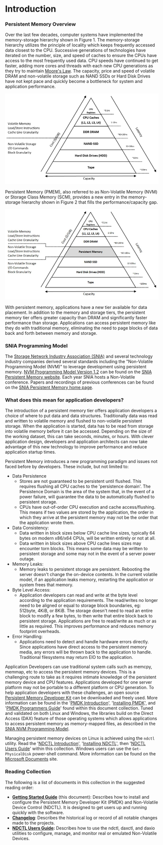 # Introduction

### Persistent Memory Overview

Over the last few decades, computer systems have implemented the memory-storage hierarchy shown in Figure 1.  The memory-storage hierarchy utilizes the principle of locality which keeps frequently accessed data closest to the CPU. Successive generations of technologies have iterated on the number, size, and speed of caches to ensure the CPUs have access to the most frequently used data.  CPU speeds have continued to get faster, adding more cores and threads with each new CPU generations as they try to maintain [Moore's Law](https://en.wikipedia.org/wiki/Moore%27s_law).  The capacity, price and speed of volatile DRAM and non-volatile storage such as NAND SSDs or Hard Disk Drives have not kept pace and quickly become a bottleneck for system and application performance.

![Figure 1: Memory Storage Hierarchy](../.gitbook/assets/memory-storage-hierachy-default.png)

Persistent Memory \(PMEM\), also referred to as Non-Volatile Memory \(NVM\) or Storage Class Memory \(SCM\), provides a new entry in the memory-storage hierarchy shown in Figure 2 that fills the performance/capacity gap.  

![Figure 2: Memory-Storage Hierarchy with Persistent Memory Tier](../.gitbook/assets/memory-storage-hierachy-persistent-memory.jpg)

With persistent memory, applications have a new tier available for data placement.  In addition to the memory and storage tiers, the persistent memory tier offers greater capacity than DRAM and significantly faster performance than storage.  Applications can access persistent memory like they do with traditional memory, eliminating the need to page blocks of data back and forth between memory and storage.

### SNIA Programming Model

The [Storage Network Industry Association \(SNIA\)](http://www.snia.org) and several technology industry companies derived several standards including the "Non-Volatile Programming Model \(NVM\)" to leverage development using persistent memory.  [NVM Programming Model Version 1.2](https://www.snia.org/sites/default/files/technical_work/final/NVMProgrammingModel_v1.2.pdf) can be found on the [SNIA Persistent Memory website](https://www.snia.org/PM).  Each year SNIA hosts a Non-Volatile conference.  Papers and recordings of previous conferences can be found on the [SNIA Persistent Memory home page](https://www.snia.org/PM).  

### What does this mean for application developers?

The introduction of a persistent memory tier offers application developers a choice of where to put data and data structures.  Traditionally data was read and written to volatile memory and flushed to non-volatile persistent storage.  When the application is started, data has to be read from storage into volatile memory before it can be accessed.  Depending on the size of the working dataset, this can take seconds, minutes, or hours.  With clever application design, developers and application architects can now take advantage of this new technology to improve performance and reduce application startup times.

Persistent Memory introduces a new programming paradigm and issues not faced before by developers.  These include, but not limited to:

* Data Persistence
  * Stores are not guaranteed to be persistent until flushed.  This requires flushing all CPU caches to the 'persistence domain'.  The Persistence Domain is the area of the system that, in the event of a power failure, will guarantee the data to be automatically flushed to persistent storage.
  * CPUs have out-of-order CPU execution and cache access/flushing.  This means if two values are stored by the application, the order in which they arrive at the persistent memory may not be the order that the application wrote them.  
* Data Consistency:
  * Data written in block sizes below CPU cache line sizes, typically 64 bytes on modern x86/x64 CPUs, will be written entirely or not at all.  
  * Data written in block sizes above CPU cache lines sizes may encounter torn blocks.  This means some data may be written to persistent storage and some may not in the event of a server power outage.
* Memory Leaks:
  * Memory leaks to persistent storage are persistent.  Rebooting the server doesn't change the on-device contents.  In the current volatile model, if an application leaks memory, restarting the application or system frees that memory.
* Byte Level Access:
  * Application developers can read and write at the byte level according to the application requirements.  The read/writes no longer need to be aligned or equal to storage block boundaries, eg: 512byte, 4KiB, or 8KiB.  The storage doesn't need to read an entire block to modify a few bytes, to then write that entire block back to persistent storage.  Applications are free to read/write as much or as little as required.  This improves performance and reduces memory footprint overheads.
* Error Handling:
  * Applications need to detect and handle hardware errors directly.  Since applications have direct access to the persistent memory media, any errors will be thrown back to the application to handle.  Traditional filesystems may return EIO to the application.  

Application Developers can use traditional system calls such as memcpy, memmap, etc to access the persistent memory devices.  This is a challenging route to take as it requires intimate knowledge of the persistent memory device and CPU features.  Applications developed for one server platform may not be portable to a different platform or CPU generation.  To help application developers with these challenges, an open source [Persistent Memory Developer Kit](http://pmem.io/pmdk/) can be downloaded and freely used. More information can be found in the '[PMDK Introduction](what-is-pmdk.md)', '[Installing PMDK](installing-pmdk/)', and '[PMDK Programmers Guide]()' found within this document collection.  Tuned and validated on both Linux and Windows, the libraries build on the Direct Access \(DAX\) feature of those operating systems which allows applications to access persistent memory as memory-mapped files, as described in the [SNIA NVM Programming Model](introduction.md#snia-programming-model).

Managing persistent memory devices on Linux is achieved using the `ndctl` utility.  Read the '[NDCTL Introduction](what-is-ndctl.md)', '[Installing NDCTL](installing-ndctl.md)', then '[NDCTL Users Guide](../ndctl-users-guide/)' within this collection.  Windows users can use the `Get-PhysicalDisk` power-shell command.  More information can be found on the [Microsoft Documents](https://docs.microsoft.com/en-us/windows/desktop/persistent-memory-programming-in-windows---nvml-integration) site.

### Reading Collection

The following is a list of documents in this collection in the suggested reading order:

* [**Getting Started Guide**](./) \(this document\): Describes how to install and configure the Persistent Memory Developer Kit \(PMDK\) and Non-Volatile Device Control \(NDCTL\).  It is designed to get users up and running quickly with the software.
* [**Changelog**](../changelog/): Describes the historical log or record of all notable changes made to the projects.
* [**NDCTL Users Guide**](../ndctl-users-guide/)**:** Describes how to use the ndctl, daxctl, and daxio utilities to configure, manage, and monitor real or emulated Non-Volatile Devices.



